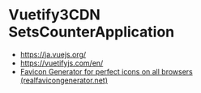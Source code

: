 # Vuetify3CDN SetsCounterApplication
- https://ja.vuejs.org/
- https://vuetifyjs.com/en/
- [Favicon Generator for perfect icons on all browsers (realfavicongenerator.net)](https://realfavicongenerator.net/)
